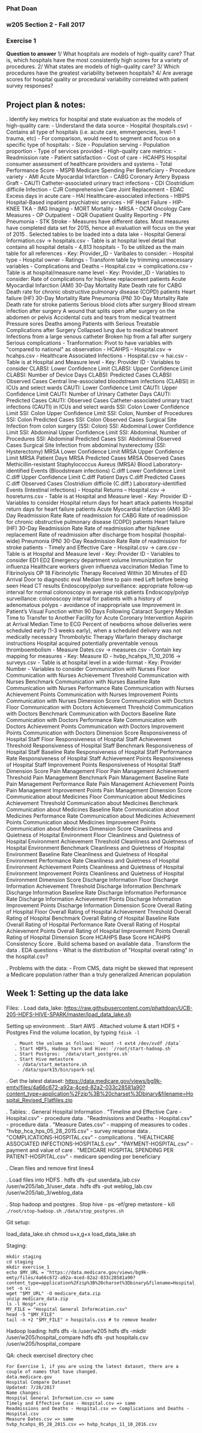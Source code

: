 ### Phat Doan
### w205 Section 2 - Fall 2017
### Exercise 1

**Question to answer**
1/ What hospitals are models of high-quality care? That is, which hospitals have the most consistently high scores for a variety of procedures.
2/ What states are models of high-quality care?
3/ Which procedures have the greatest variability between hospitals?
4/ Are average scores for hospital quality or procedural variability correlated with patient survey responses?


## Project plan & notes:
. Identify key metrics for hospital and state evaluation as the models of high-quality care:
	- Understand the data source
		- Hospital (hospitals.csv)
			- Contains all type of hospitals (i.e. acute care, emmergencies, level-1 trauma, etc)
			- For comparison, would need to segment and focus on a specific type of hospitals:
				- Size
				- Population serving
				- Population proportion
				- Type of services provided
		- High-quality care metrics:
			- Readmission rate
			- Patient satisfaction
			- Cost of care
			- HCAHPS Hospital consumer assessment of healthcare providers and systems
			- Total Performance Score
			- MSPB Medicare Spending Per Beneficiary
		- Procedure variety
			- AMI Acute Myocardial Infarction
			- CABG Coronary Artery Bypass Graft
			- CAUTI Catheter-associated urinary tract infections
			- CDI Clostridium difficile Infection
			- CJR Comprehensive Care Joint Replacement
			- EDAC Excess days in acute care
			- HAI Healthcare-associated infections
			- HBIPS Hospital-Based inpatient psychiatreic services
			- HF Heart Failure
			- HIP-KNEE TKA
			- IMG Imaging
			- MORT Mortality
			- MRSA
			- OCM Oncology Care Measures
			- OP Outpatient
			- OQR Oupatient Quality Reporting
			- PN Pneumonia
			- STK Stroke
	- Measures have different dates. Most measures have completed data set for 2015, hence all evaluation will focus on the year of 2015
. Selected tables to be loaded into a data lake
	- Hospital General Information.csv -> hospitals.csv
		- Table is at hospital level detail that contains all hospital details
		- 4,813 hospitals
		- To be utilized as the main table for all references
		- Key: Provider_ID
		- Varibales to consider:
			- Hospital type
			- Hospital owner
			- Ratings
		- Transform table by trimming unnecessary variables
	- Complications and Deaths – Hospital.csv -> complications.csv
		- Table is at hospital/measure name level
		- Key: Provider_ID
		- Variables to consider:
			Rate of complications for hip/knee replacement patients
			Acute Myocardial Infarction (AMI) 30-Day Mortality Rate
			Death rate for CABG
			Death rate for chronic obstructive pulmonary disease (COPD) patients
			Heart failure (HF) 30-Day Mortality Rate
			Pneumonia (PN) 30-Day Mortality Rate
			Death rate for stroke patients
			Serious blood clots after surgery
			Blood stream infection after surgery
			A wound that splits open  after surgery on the abdomen or pelvis
			Accidental cuts and tears from medical treatment
			Pressure sores
			Deaths among Patients with Serious Treatable Complications after Surgery
			Collapsed lung due to medical treatment
			Infections from a large venous catheter
			Broken hip from a fall after surgery
			Serious complications
		- Tranformation: Pivot to have variables with "compared to national" as observation
	- HCAHPS – Hospital.csv -> hcahps.csv
	- Healthcare Associated Infections - Hospital.csv -> hai.csv
		- Table is at Hospital and Measure level
		- Key: Provider ID
		- Variables to consider
			CLABSI: Lower Confidence Limit
			CLABSI: Upper Confidence Limit
			CLABSI: Number of Device Days
			CLABSI: Predicted Cases
			CLABSI: Observed Cases
			Central line-associated bloodstream infections (CLABSI) in ICUs and select wards
			CAUTI: Lower Confidence Limit
			CAUTI: Upper Confidence Limit
			CAUTI: Number of Urinary Catheter Days
			CAUTI: Predicted Cases
			CAUTI: Observed Cases
			Catheter-associated urinary tract infections (CAUTI) in ICUs and select wards
			SSI: Colon Lower Confidence Limit
			SSI: Colon Upper Confidence Limit
			SSI: Colon, Number of Procedures
			SSI: Colon Predicted Cases
			SSI: Colon Observed Cases
			Surgical Site Infection from colon surgery (SSI: Colon)
			SSI: Abdominal Lower Confidence Limit
			SSI: Abdominal Upper Confidence Limit
			SSI: Abdominal, Number of Procedures
			SSI: Abdominal Predicted Cases
			SSI: Abdominal Observed Cases
			Surgical Site Infection from abdominal hysterectomy (SSI: Hysterectomy)
			MRSA Lower Confidence Limit
			MRSA Upper Confidence Limit
			MRSA Patient Days
			MRSA Predicted Cases
			MRSA Observed Cases
			Methicillin-resistant Staphylococcus Aureus (MRSA) Blood Laboratory-identified Events (Bloodstream infections)
			C.diff Lower Confidence Limit
			C.diff Upper Confidence Limit
			C.diff Patient Days
			C.diff Predicted Cases
			C.diff Observed Cases
			Clostridium difficile (C.diff.) Laboratory-identified Events (Intestinal infections)
	- Hospital Returns – Hospital.csv -> hosreturns.csv
		- Table is at Hospital and Measure level
		- Key: Provider ID
		- Variables to consider
			Hospital return days for heart attack patients
			Hospital return days for heart failure patients
			Acute Myocardial Infarction (AMI) 30-Day Readmission Rate
			Rate of readmission for CABG
			Rate of readmission for chronic obstructive pulmonary disease (COPD) patients
			Heart failure (HF) 30-Day Readmission Rate
			Rate of readmission after hip/knee replacement
			Rate of readmission after discharge from hospital (hospital-wide)
			Pneumonia (PN) 30-Day Readmission Rate
			Rate of readmission for stroke patients
	- Timely and Effective Care - Hospital.csv -> care.csv
		- Table is at Hospital and Measure level
		- Key: Provider ID
		- Variables to consider
			ED1
			ED2
			Emergency department volume
			Immunization for influenza
			Healthcare workers given influenza vaccination
			Median Time to Fibrinolysis
			OP 18
			Fibrinolytic Therapy Received Within 30 Minutes of ED Arrival
			Door to diagnostic eval
			Median time to pain med
			Left before being seen
			Head CT results
			Endoscopy/polyp surveillance: appropriate follow-up interval for normal colonoscopy in average risk patients
			Endoscopy/polyp surveillance: colonoscopy interval for patients with a history of adenomatous polyps - avoidance of inappropriate use
			Improvement in Patient’s Visual Function within 90 Days Following Cataract Surgery
			Median Time to Transfer to Another Facility for Acute Coronary Intervention
			Aspirin at Arrival
			Median Time to ECG
			Percent of newborns whose deliveries were scheduled early (1-3 weeks early), when a scheduled delivery was not medically necessary
			Thrombolytic Therapy
			Warfarin therapy discharge instructions
			Hospital acquired potentially preventable venous thromboembolism
	- Measure Dates.csv -> measures.csv
		- Contain key mapping for measures
		- Key: Measure ID
	- hvbp_hcahps_11_10_2016 -> surveys.csv
		- Table is at hospital level in a wide-format
		- Key: Provider Number
		- Variables to consider
			Communication with Nurses Floor
			Communication with Nurses Achievement Threshold
			Communication with Nurses Benchmark
			Communication with Nurses Baseline Rate
			Communication with Nurses Performance Rate
			Communication with Nurses Achievement Points
			Communication with Nurses Improvement Points
			Communication with Nurses Dimension Score
			Communication with Doctors Floor
			Communication with Doctors Achievement Threshold
			Communication with Doctors Benchmark
			Communication with Doctors Baseline Rate
			Communication with Doctors Performance Rate
			Communication with Doctors Achievement Points
			Communication with Doctors Improvement Points
			Communication with Doctors Dimension Score
			Responsiveness of Hospital Staff Floor
			Responsiveness of Hospital Staff Achievement Threshold
			Responsiveness of Hospital Staff Benchmark
			Responsiveness of Hospital Staff Baseline Rate
			Responsiveness of Hospital Staff Performance Rate
			Responsiveness of Hospital Staff Achievement Points
			Responsiveness of Hospital Staff Improvement Points
			Responsiveness of Hospital Staff Dimension Score
			Pain Management Floor
			Pain Management Achievement Threshold
			Pain Management Benchmark
			Pain Management Baseline Rate
			Pain Management Performance Rate
			Pain Management Achievement Points
			Pain Management Improvement Points
			Pain Management Dimension Score
			Communication about Medicines Floor
			Communication about Medicines Achievement Threshold
			Communication about Medicines Benchmark
			Communication about Medicines Baseline Rate
			Communication about Medicines Performance Rate
			Communication about Medicines Achievement Points
			Communication about Medicines Improvement Points
			Communication about Medicines Dimension Score
			Cleanliness and Quietness of Hospital Environment Floor
			Cleanliness and Quietness of Hospital Environment Achievement Threshold
			Cleanliness and Quietness of Hospital Environment Benchmark
			Cleanliness and Quietness of Hospital Environment Baseline Rate
			Cleanliness and Quietness of Hospital Environment Performance Rate
			Cleanliness and Quietness of Hospital Environment Achievement Points
			Cleanliness and Quietness of Hospital Environment Improvement Points
			Cleanliness and Quietness of Hospital Environment Dimension Score
			Discharge Information Floor
			Discharge Information Achievement Threshold
			Discharge Information Benchmark
			Discharge Information Baseline Rate
			Discharge Information Performance Rate
			Discharge Information Achievement Points
			Discharge Information Improvement Points
			Discharge Information Dimension Score
			Overall Rating of Hospital Floor
			Overall Rating of Hospital Achievement Threshold
			Overall Rating of Hospital Benchmark
			Overall Rating of Hospital Baseline Rate
			Overall Rating of Hospital Performance Rate
			Overall Rating of Hospital Achievement Points
			Overall Rating of Hospital Improvement Points
			Overall Rating of Hospital Dimension Score
			HCAHPS Base Score
			HCAHPS Consistency Score
. Build schema based on available data
. Transform the data
. EDA questions
	- What is the distribution of "Hospital overall rating" in the hospital.csv?

. Problems with the data:
	- From CMS, data might be skewed that represent a Medicare population rather than a truly generalized American population



## Week 1: Setting up the data lake
Files:
. Load data_lake: https://raw.githubusercontent.com/phattdoan/UCB-205-HDFS-HIVE-SPARK/master/load_data_lake.sh

Setting up environment:
. Start AWS
. Attached volume & start HDFS + Postgres
	Find the volume location, by typing `fdisk -l`
   
	   . Mount the volume as follows: `mount -t ext4 /dev/xvdf /data`
	   . Start HDFS, Hadoop Yarn and Hive: `/root/start-hadoop.sh`
	   . Start Postgres: `/data/start_postgres.sh`
	   . Start Hive metastore
	   	- /data/start_metastore.sh
	   	- /data/spark15/bin/spark-sql

. Get the latest dataset: https://data.medicare.gov/views/bg9k-emty/files/4a66c672-a92a-4ced-82a2-033c28581a90?content_type=application%2Fzip%3B%20charset%3Dbinary&filename=Hospital_Revised_Flatfiles.zip

. Tables:
	. General Hospital Information
	. "Timeline and Effective Care - Hospital.csv" - procedure data
	. "Readmissions and Deaths - Hospital.csv" - procedure data
	. "Measure Dates.csv" - mapping of measures to codes
	. "hvbp_hca_hps_05_28_2015.csv" - survey response data
	. "COMPLICATIONS-HOSPITAL.csv" - complications
	. "HEALTHCARE ASSOCIATED INFECTIONS-HOSPITALS.csv"
	. "PAYMENT-HOSPITAL.csv" - payment and value of care
	. "MEDICARE HOSPITAL SPENDING PER PATIENT-HOSPITAL.csv" - medicare spending per beneficiary

. Clean files and remove first lines4

. Load files into HDFS
	. hdfs dfs -put userdata_lab.csv /user/w205/lab_3/user_data
	. hdfs dfs -put weblog_lab.csv /user/w205/lab_3/weblog_data

. Stop hadoop and postgres
	. Stop hive 
		- ps -ef/grep metastore
		- kill <id>
	.`/root/stop-hadoop.sh`
	.`/data/stop_postgres.sh`

Git setup:

load_data_lake.sh
chmod u+x,g+x load_data_lake.sh


Staging:
```
mkdir staging
cd staging
mkdir exercise_1
echo $MY_URL = "https://data.medicare.gov/views/bg9k-emty/files/4a66c672-a92a-4ced-82a2-033c28581a90?content_type=application%2Fzip%3B%20charset%3Dbinary&filename=Hospital_Revised_Flatfiles.zip"
set -o vi
wget "$MY_URL" -O medicare_data.zip
unzip medicare_data.zip
ls -l Hosp*.csv
MY_FILE = "Hospital General Informcation.csv"
head -5 "$MY_FILE"
tail -n +2 "$MY_FILE" > hospitals.css # to remove header
```

Hadoop loading:
hdfs dfs -ls /user/w205
hdfs dfs -mkdir /user/w205/hospital_compare
hdfs dfs -put hospitals.csv /user/w205/hospital_compare


QA:
check exercise1 directory
chec


```
For Exercise 1, if you are using the latest dataset, there are a couple of names that have changed.  
data.medicare.gov
Hospital Compare Dataset
Updated: 7/26/2017
Name changes:
Hospital General Information.csv => same
Timely and Effective Case - Hospital.csv => same
Readmissions and Deaths - Hospital.csv => Complications and Deaths - Hospital.csv
Measure Dates.csv => same
hvbp_hcahps_05_28_2015.csv => hvbp_hcahps_11_10_2016.csv
```